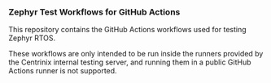 ### Zephyr Test Workflows for GitHub Actions

This repository contains the GitHub Actions workflows used for testing Zephyr
RTOS.

These workflows are only intended to be run inside the runners provided by the
Centrinix internal testing server, and running them in a public GitHub Actions
runner is not supported.

